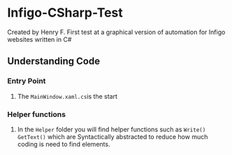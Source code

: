 # Infigo-CSharp-Test
Created by Henry F.
First test at a graphical version of automation for Infigo websites written in C#

## Understanding Code
### Entry Point
1. The `MainWindow.xaml.cs`is the start


### Helper functions
1. In the `Helper` folder you will find helper functions such as `Write()` `GetText()` which are Syntactically abstracted to reduce how much coding is need to find elements.
